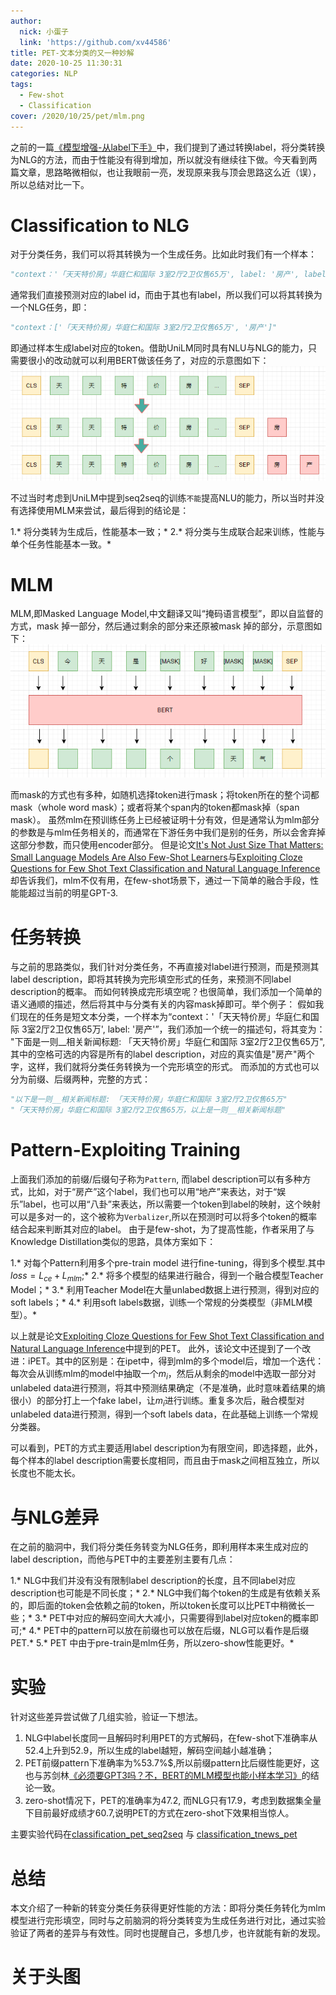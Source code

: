 ```yaml
---
author:
  nick: 小蛋子
  link: 'https://github.com/xv44586'
title: PET-文本分类的又一种妙解
date: 2020-10-25 11:30:31
categories: NLP
tags:
  - Few-shot
  - Classification
cover: /2020/10/25/pet/mlm.png
---
```

<!-- toc -->
之前的一篇[《模型增强-从label下手》](https://xv44586.github.io/2020/09/13/classification-label-augment/)中，我们提到了通过转换label，将分类转换为NLG的方法，而由于性能没有得到增加，所以就没有继续往下做。今天看到两篇文章，思路略微相似，也让我眼前一亮，发现原来我与顶会思路这么近（误），所以总结对比一下。

# Classification to NLG
对于分类任务，我们可以将其转换为一个生成任务。比如此时我们有一个样本：
```python
"context：'「天天特价房」华庭仁和国际 3室2厅2卫仅售65万', label: '房产', label_id: 0"
```
通常我们直接预测对应的label id，而由于其也有label，所以我们可以将其转换为一个NLG任务，即：
```python
"context：['「天天特价房」华庭仁和国际 3室2厅2卫仅售65万', '房产']"
```

即通过样本生成label对应的token。借助UniLM同时具有NLU与NLG的能力，只需要很小的改动就可以利用BERT做该任务了，对应的示意图如下：
![](/2020/10/25/pet/unilm.png)

不过当时考虑到UniLM中提到seq2seq的训练<code>不能</code>提高NLU的能力，所以当时并没有选择使用MLM来尝试，最后得到的结论是：

1.* 将分类转为生成后，性能基本一致；*
2.* 将分类与生成联合起来训练，性能与单个任务性能基本一致。*


# MLM
MLM,即Masked Language Model,中文翻译又叫“掩码语言模型”，即以自监督的方式，mask 掉一部分，然后通过剩余的部分来还原被mask 掉的部分，示意图如下：
![](/2020/10/25/pet/mlm.png)

而mask的方式也有多种，如随机选择token进行mask；将token所在的整个词都mask（whole word mask）；或者将某个span内的token都mask掉（span mask）。
虽然mlm在预训练任务上已经被证明十分有效，但是通常认为mlm部分的参数是与mlm任务相关的，而通常在下游任务中我们是别的任务，所以会舍弃掉这部分参数，而只使用encoder部分。
但是论文[It's Not Just Size That Matters: Small Language Models Are Also Few-Shot Learners](http://arxiv.org/abs/2009.07118)与[Exploiting Cloze Questions for Few Shot Text Classification and Natural Language Inference](http://arxiv.org/abs/2001.07676)却告诉我们，mlm不仅有用，在few-shot场景下，通过一下简单的融合手段，性能能超过当前的明星GPT-3.

# 任务转换
与之前的思路类似，我们针对分类任务，不再直接对label进行预测，而是预测其label description，即将其转换为完形填空形式的任务，来预测不同label description的概率。
而如何转换成完形填空呢？也很简单，我们添加一个简单的语义通顺的描述，然后将其中与分类有关的内容mask掉即可。举个例子：
假如我们现在的任务是短文本分类，一个样本为“context：'「天天特价房」华庭仁和国际 3室2厅2卫仅售65万', label: '房产'”，我们添加一个统一的描述句，将其变为：
"下面是一则__相关新闻标题: 「天天特价房」华庭仁和国际 3室2厅2卫仅售65万",其中的空格可选的内容是所有的label description，对应的真实值是"房产"两个字，这样，我们就将分类任务转换为一个完形填空的形式。
而添加的方式也可以分为前缀、后缀两种，完整的方式：
```python
"以下是一则__相关新闻标题: 「天天特价房」华庭仁和国际 3室2厅2卫仅售65万"
"「天天特价房」华庭仁和国际 3室2厅2卫仅售65万，以上是一则__相关新闻标题"
```

# Pattern-Exploiting Training
上面我们添加的前缀/后缀句子称为<code>Pattern</code>, 而label description可以有多种方式，比如，对于“房产”这个label，我们也可以用“地产”来表达，对于“娱乐”label，也可以用“八卦”来表达，所以需要一个token到label的映射，这个映射可以是多对一的，这个被称为<code>Verbalizer</code>,所以在预测时可以将多个token的概率结合起来判断其对应的label。
由于是few-shot，为了提高性能，作者采用了与Knowledge Distillation类似的思路，具体方案如下：

1.* 对每个Pattern利用多个pre-train model 进行fine-tuning，得到多个模型.其中$loss=L_{ce} + L_{mlm}$;*
2.* 将多个模型的结果进行融合，得到一个融合模型Teacher Model；*
3.* 利用Teacher Model在大量unlabed数据上进行预测，得到对应的soft labels；*
4.* 利用soft labels数据，训练一个常规的分类模型（非MLM模型）。*

以上就是论文[Exploiting Cloze Questions for Few Shot Text Classification and Natural Language Inference](http://arxiv.org/abs/2001.07676)中提到的PET。
此外，该论文中还提到了一个改进：iPET。其中的区别是：在ipet中，得到mlm的多个model后，增加一个迭代：每次会从训练mlm的model中抽取一个$m_i$，然后从剩余的model中选取一部分对unlabeled data进行预测，将其中预测结果确定（不是准确，此时意味着结果的熵很小）的部分打上一个fake label，让$m_i$进行训练。重复多次后，融合模型对unlabeled data进行预测，得到一个soft labels data，在此基础上训练一个常规分类器。

可以看到，PET的方式主要适用label description为有限空间，即选择题，此外，每个样本的label description需要长度相同，而且由于mask之间相互独立，所以长度也不能太长。

# 与NLG差异
在之前的脑洞中，我们将分类任务转变为NLG任务，即利用样本来生成对应的label description，而他与PET中的主要差别主要有几点：

1.* NLG中我们并没有没有限制label description的长度，且不同label对应description也可能是不同长度；*
2.* NLG中我们每个token的生成是有依赖关系的，即后面的token会依赖之前的token，所以token长度可以比PET中稍微长一些；*
3.* PET中对应的解码空间大大减小，只需要得到label对应token的概率即可;*
4.* PET中的pattern可以放在前缀也可以放在后缀，NLG可以看作是后缀PET.*
5.* PET 中由于pre-train是mlm任务，所以zero-show性能更好。*

# 实验
针对这些差异尝试做了几组实验，验证一下想法。

1. NLG中label长度同一且解码时利用PET的方式解码，在few-shot下准确率从$52.4%$上升到$52.9%$，所以生成的label越短，解码空间越小越准确；
2. PET前缀pattern下准确率为%53.7%$,所以前缀pattern比后缀性能更好，这也与苏剑林[《必须要GPT3吗？不，BERT的MLM模型也能小样本学习》](https://spaces.ac.cn/archives/7764)的结论一致。
3. zero-shot情况下，PET的准确率为$47.2%$, 而NLG只有$17.9%$，考虑到数据集全量下目前最好成绩才$60.7%$,说明PET的方式在zero-shot下效果相当惊人。

主要实验代码在[classification_pet_seq2seq](https://github.com/xv44586/toolkit4nlp/blob/master/examples/classification_pet_seq2seq.py) 与 [classification_tnews_pet](https://github.com/xv44586/toolkit4nlp/blob/master/examples/classification_tnews_pet.py)

# 总结
本文介绍了一种新的转变分类任务获得更好性能的方法：即将分类任务转化为mlm模型进行完形填空，同时与之前脑洞的将分类转变为生成任务进行对比，通过实验验证了两者的差异与有效性。同时也提醒自己，多想几步，也许就能有新的发现。


# 关于头图